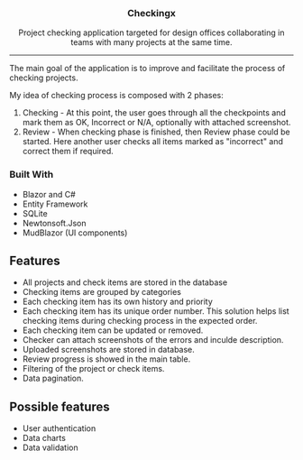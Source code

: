 <br />
<p align="center">

  <h3 align="center">Checkingx</h3>

  <p align="center">
    Project checking application targeted for design offices collaborating in teams with many projects at the same time.
    <br />
  </p>
</p>

<hr />

The main goal of the application is to improve and facilitate the process of checking projects.

My idea of checking process is composed with 2 phases:
1. Checking - At this point, the user goes through all the checkpoints and mark them as OK, Incorrect or N/A, optionally with attached screenshot. 
2. Review - When checking phase is finished, then Review phase could be started. Here another user checks all items marked as "incorrect" and correct them if required.

### Built With

- Blazor and C#
- Entity Framework
- SQLite
- Newtonsoft.Json
- MudBlazor (UI components)

## Features

- All projects and check items are stored in the database
- Checking items are grouped by categories
- Each checking item has its own history and priority
- Each checking item has its unique order number. This solution helps list checking items during checking process in the expected order.
- Each checking item can be updated or removed.
- Checker can attach screenshots of the errors and inculde description.
- Uploaded screenshots are stored in database.
- Review progress is showed in the main table.
- Filtering of the project or check items.
- Data pagination.

## Possible features

- User authentication
- Data charts
- Data validation
